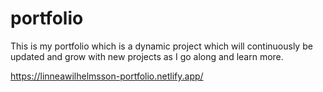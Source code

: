 # portfolio

This is my portfolio which is a dynamic project which will continuously be updated and grow with new projects as I go along and learn more.

https://linneawilhelmsson-portfolio.netlify.app/